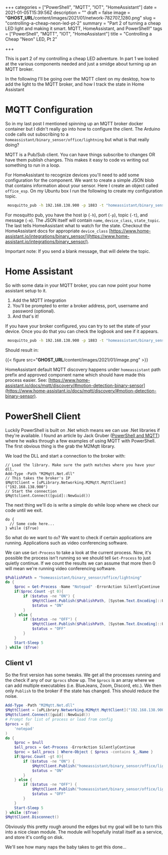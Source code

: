 +++
categories = ["PowerShell", "MQTT", "IOT", "HomeAssistant"]
date = 2021-01-05T15:39:56Z
description = ""
draft = false
image = "__GHOST_URL__/content/images/2021/01/network-782707_1280.png"
slug = "controlling-a-cheap-neon-led-pt-2"
summary = "Part 2 of turning a cheap LED light and making it smart. MQTT, HomeAssistant, and PowerShell!"
tags = ["PowerShell", "MQTT", "IOT", "HomeAssistant"]
title = "Controlling a Cheap \"Neon\" LED, Pt 2"

+++


This is part 2 of my controlling a cheap LED adventure. In part 1 we looked at the various components needed and just a smidge about turning up an MQTT broker.

In the following I'll be going over the MQTT client on my desktop, how to add the light to the MQTT broker, and how I track the state in Home Assistant

# MQTT Configuration

So in my last post I mentioned spinning up an MQTT broker docker container but I didn't really go into how to configure the client. The Arduino code calls out subscribing to a `homeassistant/binary_sensor/office/lightning` but what is that really doing?

MQTT is a Pub/Sub client. You can have things subscribe to changes OR have them publish changes. This makes it easy to code vs writing out something to run in a loop.

For HomeAssistant to recognize devices you'll need to add some configuration for the component. We want to create a simple JSON blob that contains information about your sensor. Here I create an object called `office_esp`. On my Ubuntu box I run the following to create my configuration topic.

```bash
 mosquitto_pub -h 192.168.138.900 -p 1883 -t "homeassistant/binary_sensor/office/config" -m '{"name": "office_esp", "device_class": "light", "state_topic": "homeassistant/binary_sensor/office/lightning"}'
```

For mosquitto pub, you have the host ip (`-h`), port (`-p`), topic  (`-t`), and message (`-m`). The JSON itself will contain `name`, `device_class`, `state_topic`. The last tells HomeAssistant what to watch for the state. Checkout the HomeAssistant docs for appropriate `device_class`  [https://www.home-assistant.io/integrations/binary_sensor/](https://www.home-assistant.io/integrations/binary_sensor/).

Important note: If you send a blank message, that will delete the topic.

# Home Assistant

So with some data in your MQTT broker, you can now point your home assistant setup to it.

1. Add the MQTT integration
2. You'll be prompted to enter a broker address, port, username and password (optional).
3. And that's it!

If you have your broker configured, you can try to set the state of your device. Once you do that you can check the logbook and see if it appears.

```bash
 mosquitto_pub -h 192.168.138.900 -p 1883 -t "homeassistant/binary_sensor/office/lightning" -m "ON"
```

Should result in:

{{< figure src="__GHOST_URL__/content/images/2021/01/image.png" >}}

HomeAssistant default MQTT discovery happens under `homeassistant` path prefix and approved component name which should have made this process easier. See: [https://www.home-assistant.io/docs/mqtt/discovery/#motion-detection-binary-sensor](https://www.home-assistant.io/docs/mqtt/discovery/#motion-detection-binary-sensor).

# PowerShell Client

Luckily PowerShell is built on .Net which means we can use .Net libraries if they're available. I found an article by Jack Gruber ([PowerShell and MQTT](https://jackgruber.github.io/2019-06-05-ps-mqtt/)) where he walks through a few examples of using MQTT with PowerShell. The first obvious thing is the grab the M2Mqtt library.

We load the DLL and start a connection to the broker with:

```
// Load the library. Make sure the path matches where you have your dll.
Add-Type -Path "M2Mqtt.Net.dll"
// This takes the broker's IP
$MqttClient = [uPLibrary.Networking.M2Mqtt.MqttClient]("192.168.138.900")
// Start the connection
$Mqttclient.Connect([guid]::NewGuid())
```

The next thing we'll do is write a simple do while loop where we check our code until we exit.

```
do {
  // Some code here...
} while ($True)
```

So what do we want to `do`? We want to check if certain applications are running. Applications such as video conferencing software.

We can use `Get-Process` to take a look at the current process. Now, it's possible the process isn't running so we should tell `Get-Process` to just quietly continue. If we count the results we can assume that more then 0 will mean we're running video conferencing software.

```powershell
$PublishPath = "homeassistant/binary_sensor/office/lightning"
do {
    $proc = Get-Process -Name "Notepad" -ErrorAction SilentlyContinue
    if($proc.Count -gt 0){
        if ($status -ne "ON") {
            $MqttClient.Publish($PublishPath, [System.Text.Encoding]::UTF8.GetBytes("ON"))
            $status = "ON"
        }
    } else {
        if ($status -ne "OFF") {
            $MqttClient.Publish($PublishPath, [System.Text.Encoding]::UTF8.GetBytes("OFF"))
            $status = "OFF"
        }
    }
    Start-Sleep 5
} while ($True)
```

## Client v1

So the first version has some tweaks. We get all the processes running and the check if any of our `$procs` show up. The `$procs` is an array where we can add multiple executables (i.e. BlueJeans, Zoom, Discord, etc.). We then only `Publish` to the broker if the state has changed. This should reduce the noise.

```powershell
Add-Type -Path "M2Mqtt.Net.dll"
$MqttClient = [uPLibrary.Networking.M2Mqtt.MqttClient]("192.168.138.900")
$Mqttclient.Connect([guid]::NewGuid())
# Prompt for list of process or load from config
$procs = @(
    'notepad'
)
do {
    $proc = $null
    $all_procs = Get-Process -ErrorAction SilentlyContinue
    $proc = $all_procs | Where-Object { $procs -contains $_.Name }
    if($proc.Count -gt 0){
        if ($status -ne "ON") {
            $MqttClient.Publish("homeassistant/binary_sensor/office/lightning", [System.Text.Encoding]::UTF8.GetBytes("ON"))
            $status = "ON"
        }
    } else {
        if ($status -ne "OFF") {
            $MqttClient.Publish("homeassistant/binary_sensor/office/lightning", [System.Text.Encoding]::UTF8.GetBytes("OFF"))
            $status = "OFF"
        }
    }
    Start-Sleep 5
} while ($True)
$MqttClient.Disconnect()
```

Obviously this pretty rough around the edges but my goal will be to turn this into a nice clean module. The module will hopefully install itself as a service, and store it's config on disk.

We'll see how many naps the baby takes to get this done...

